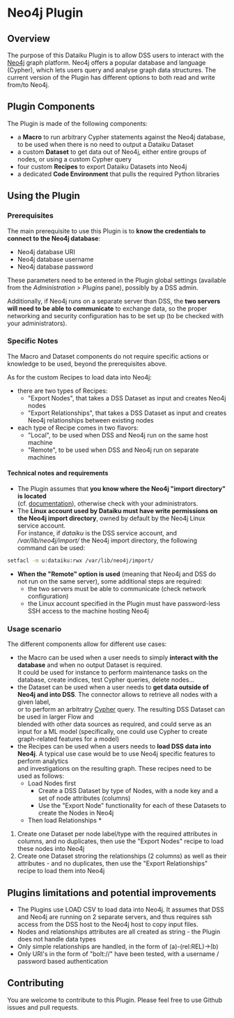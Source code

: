 # Neo4j Plugin


## Overview

The purpose of this Dataiku Plugin is to allow DSS users to interact with the [Neo4j](https://neo4j.com/) graph platform. 
Neo4j offers a popular database and language (Cypher), which lets users query and analyse graph data structures. 
The current version of the Plugin has different options to both read and write from/to Neo4j.


## Plugin Components

The Plugin is made of the following components:

* a **Macro** to run arbitrary Cypher statements against the Neo4j database, to be used when there is no need to output a Dataiku Dataset
* a custom **Dataset** to get data out of Neo4j, either entire groups of nodes, or using a custom Cypher query
* four custom **Recipes** to export Dataiku Datasets into Neo4j
* a dedicated **Code Environment** that pulls the required Python libraries


## Using the Plugin

### Prerequisites
The main prerequisite to use this Plugin is to **know the credentials to connect to the Neo4j database**:

* Neo4j database URI
* Neo4j database username
* Neo4j database password

These parameters need to be entered in the Plugin global settings (available from the *Administration > Plugins* pane), 
possibly by a DSS admin. 

Additionally, if Neo4j runs on a separate server than DSS, the **two servers will need to be able to communicate** to exchange data, 
so the proper networking and security configuration has to be set up (to be checked with your administrators).

### Specific Notes
The Macro and Dataset components do not require specific actions or knowledge to be used, beyond the prerequisites above. 

As for the custom Recipes to load data into Neo4j:
* there are two types of Recipes:
  * "Export Nodes", that takes a DSS Dataset as input and creates Neo4j nodes
  * "Export Relationships", that takes a DSS Dataset as input and creates Neo4j relationships between existing nodes
* each type of Recipe comes in two flavors:
  * "Local", to be used when DSS and Neo4j run on the same host machine
  * "Remote", to be used when DSS and Neo4j run on separate machines
  
#### Technical notes and requirements

* The Plugin assumes that **you know where the Neo4j "import directory" is located**  
(cf. [documentation](https://neo4j.com/docs/operations-manual/current/configuration/file-locations/)), otherwise check with your administrators.
* The **Linux account used by Dataiku must have write permissions on the Neo4j import directory**, owned by default by the Neo4j Linux service account.  
For instance, if *dataiku* is the DSS service account, and */var/lib/neo4j/import/* the Neo4j import directory, the following command can be used:  
```bash
setfacl -m u:dataiku:rwx /var/lib/neo4j/import/
``` 
* **When the "Remote" option is used** (meaning that Neo4j and DSS do not run on the same server), some additional steps are required:
  * the two servers must be able to communicate (check network configuration)
  * the Linux account specified in the Plugin must have password-less SSH access to the machine hosting Neo4j

### Usage scenario
The different components allow for different use cases:

* the Macro can be used when a user needs to simply **interact with the database** and when no output Dataset is required.  
It could be used for instance to perform maintenance tasks on the database, create indices, test Cypher queries, delete nodes...
* the Dataset can be used when a user needs to **get data outside of Neo4j and into DSS**. The connector allows to retrieve all nodes with a given label,  
or to perform an arbitratry [Cypher](https://neo4j.com/docs/cypher-manual/current/) query. The resulting DSS Dataset can be used in larger Flow and  
blended with other data sources as required, and could serve as an input for a ML model (specifically, one could use Cypher to create graph-related features for a model)
* the Recipes can be used when a users needs to **load DSS data into Neo4j**. A typical use case would be to use Neo4j specific features to perform analytics  
and investigations on the resulting graph. These recipes need to be used as follows:
  * Load Nodes first
    * Create a DSS Dataset by type of Nodes, with a node key and a set of node attributes (columns)
    * Use the "Export Node" functionality for each of these Datasets to create the Nodes in Neo4j
  * Then load Relationships
    * 


1. Create one Dataset per node label/type with the required attributes in columns, and no duplicates, then use the "Export Nodes" recipe to load these nodes into Neo4j
2. Create one Dataset stroring the relationships (2 columns) as well as their attributes - and no duplicates, then use the "Export Relationships" recipe to load them into Neo4j


## Plugins limitations and potential improvements

* The Plugins use LOAD CSV to load data into Neo4j. It assumes that DSS and Neo4j are running on 2 separate servers, and thus requires ssh access from the DSS host to the Neo4j host to copy input files.
* Nodes and relationships attributes are all created as string - the Plugin does not handle data types
* Only simple relationships are handled, in the form of (a)-(rel:REL)->(b)
* Only URI's in the form of "bolt://" have been tested, with a username / password based authentication


## Contributing
You are welcome to contribute to this Plugin. Please feel free to use Github issues and pull requests.
